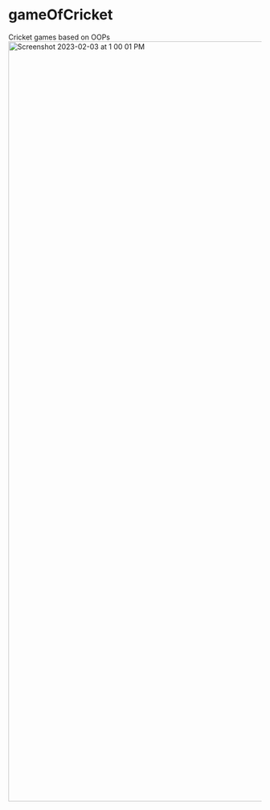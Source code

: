 # gameOfCricket
Cricket games based on OOPs
<img width="1512" alt="Screenshot 2023-02-03 at 1 00 01 PM" src="https://user-images.githubusercontent.com/56475757/216614084-5054fc68-3e41-4724-857c-b8e4540ffd25.png">
